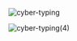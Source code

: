 ![cyber-typing](https://github.com/d-muis/d-muis/assets/71331759/ed8005ef-5874-4022-9dbe-6ace8c7f3821)

![cyber-typing(4)](https://github.com/d-muis/d-muis/assets/71331759/40b03bf6-4140-413a-84ff-4b5d0c4b2773)
